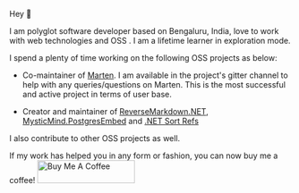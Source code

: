 Hey 👋

I am polyglot software developer based on Bengaluru, India, love to work with web technologies and OSS . I am a lifetime learner in exploration mode.

I spend a plenty of time working on the following OSS projects as below:

- Co-maintainer of [Marten](http://martendb.io/). I am available in the project's gitter channel to help with any queries/questions on Marten. This is the most successful and active project in terms of user base.

- Creator and maintainer of [ReverseMarkdown.NET](https://github.com/mysticmind/reversemarkdown-net), [MysticMind.PostgresEmbed](https://github.com/mysticmind/mysticmind-postgresembed) and [.NET Sort Refs](https://github.com/mysticmind/dotnet-sort-refs)

I also contribute to other OSS projects as well.

If my work has helped you in any form or fashion, you can now buy me a coffee!
<a href="https://www.buymeacoffee.com/babuannamalai" target="_blank"><img src="https://cdn.buymeacoffee.com/buttons/default-orange.png" alt="Buy Me A Coffee" height="41" width="174"></a>